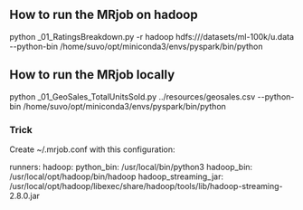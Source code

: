 ## How to run the MRjob on hadoop

python _01_RatingsBreakdown.py -r hadoop hdfs:///datasets/ml-100k/u.data --python-bin /home/suvo/opt/miniconda3/envs/pyspark/bin/python

## How to run the MRjob locally

python _01_GeoSales_TotalUnitsSold.py ../resources/geosales.csv --python-bin /home/suvo/opt/miniconda3/envs/pyspark/bin/python


### Trick

Create ~/.mrjob.conf with this configuration:

runners:
  hadoop:
    python_bin: /usr/local/bin/python3
    hadoop_bin: /usr/local/opt/hadoop/bin/hadoop
    hadoop_streaming_jar: /usr/local/opt/hadoop/libexec/share/hadoop/tools/lib/hadoop-streaming-2.8.0.jar

